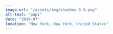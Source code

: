 ```yaml
---
image-url: "/assets/img/shoebox 6 5.png"
alt-text: "papi"
date: "2019-07"
location: "New York, New York, United States"
---
```


